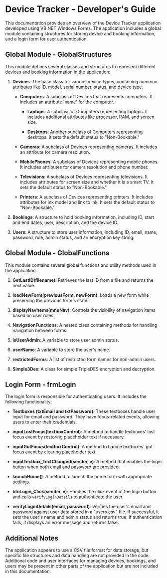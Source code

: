 # Device Tracker - Developer's Guide

This documentation provides an overview of the Device Tracker application developed using VB.NET Windows Forms. The application includes a global module containing structures for storing device and booking information, and a login form for user authentication.

## Global Module - GlobalStructures
This module defines several classes and structures to represent different devices and booking information in the application:

1. **Devices**: The base class for various device types, containing common attributes like ID, model, serial number, status, and device type.

    - **Computers**: A subclass of Devices that represents computers. It includes an attribute 'name' for the computer.

        - **Laptops**: A subclass of Computers representing laptops. It includes additional attributes like processor, RAM, and screen size.

        - **Desktops**: Another subclass of Computers representing desktops. It sets the default status to "Non-Bookable."

    - **Cameras**: A subclass of Devices representing cameras. It includes an attribute for camera resolution.

    - **MobilePhones**: A subclass of Devices representing mobile phones. It includes attributes for camera resolution and phone number.

    - **Televisions**: A subclass of Devices representing televisions. It includes attributes for screen size and whether it is a smart TV. It sets the default status to "Non-Bookable."

    - **Printers**: A subclass of Devices representing printers. It includes attributes for ink model and link to ink. It sets the default status to "Non-Bookable."

2. **Bookings**: A structure to hold booking information, including ID, start and end dates, user, description, and the device ID.

3. **Users**: A structure to store user information, including ID, email, name, password, role, admin status, and an encryption key string.

## Global Module - GlobalFunctions
This module contains several global functions and utility methods used in the application:

1. **GetLastID(filename)**: Retrieves the last ID from a file and returns the next value.

2. **loadNewForm(previousForm, newForm)**: Loads a new form while preserving the previous form's state.

3. **displayNavItems(mnuNav)**: Controls the visibility of navigation items based on user roles.

4. **NavigationFunctions**: A nested class containing methods for handling navigation between forms.

5. **isUserAdmin**: A variable to store user admin status.

6. **userName**: A variable to store the user's name.

7. **restrictedForms**: A list of restricted form names for non-admin users.

8. **Simple3Des**: A class for simple TripleDES encryption and decryption.

## Login Form - frmLogin
The login form is responsible for authenticating users. It includes the following functionality:

- **Textboxes (txtEmail and txtPassword)**: These textboxes handle user input for email and password. They have focus-related events, allowing users to enter their credentials.

- **inputLostFocus(textboxControl)**: A method to handle textboxes' lost focus event by restoring placeholder text if necessary.

- **inputGotFocus(textboxControl)**: A method to handle textboxes' got focus event by clearing placeholder text.

- **inputTextbox_TextChanged(sender, e)**: A method that enables the login button when both email and password are provided.

- **launchHome()**: A method to launch the home form with appropriate settings.

- **btnLogin_Click(sender, e)**: Handles the click event of the login button and calls `verifyLoginDetails` to authenticate the user.

- **verifyLoginDetails(email, password)**: Verifies the user's email and password against user data stored in a "users.csv" file. If successful, it sets the user's name and admin status and returns true. If authentication fails, it displays an error message and returns false.

## Additional Notes
The application appears to use a CSV file format for data storage, but specific file structures and data handling are not provided in the code. Additional code and user interfaces for managing devices, bookings, and users may be present in other parts of the application but are not included in this documentation.
